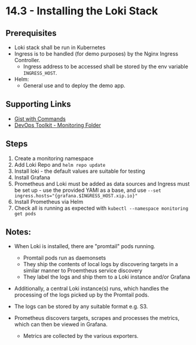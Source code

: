 # 14.3 - Installing the Loki Stack

## Prerequisites

- Loki stack shall be run in Kubernetes
- Ingress is to be handled (for demo purposes) by the Nginx Ingress Controller.
  - Ingress address to be accessed shall be stored by the env variable `INGRESS_HOST`.
- Helm:
  - General use and to deploy the demo app.

## Supporting Links

- [Gist with Commands](https://gist.github.com/vfarcic/838a3a716cd9eb3c1a539a8d404d2077)
- [DevOps Toolkit - Monitoring Folder](https://github.com/vfarcic/devops-catalog-code/tree/master/monitoring)

## Steps

1. Create a monitoring namespace
1. Add Loki Repo and `helm repo update`
1. Install loki - the default values are suitable for testing
1. Install Grafana
  1. Prometheus and Loki must be added as data sources and Ingress must be set up - use the provided YAMl as a base, and use `--set ingress.hosts="{grafana.$INGRESS_HOST.xip.io}"`
1. Install Prometheus via Helm
1. Check all is running as expected with `kubectl --namespace monitoring get pods`

## Notes:

- When Loki is installed, there are "promtail" pods running.
  - Promtail pods run as daemonsets
  - They ship the contents of local logs by discovering targets in a similar manner to Proemtheus service discovery
  - They label the logs and ship them to a Loki instance and/or Grafana
- Additionally, a central Loki instance(s) runs, which handles the processing of the logs picked up by the Promtail pods.
- The logs can be stored by any suitable format e.g. S3.

- Prometheus discovers targets, scrapes and processes the metrics, which can then be viewed in Grafana.
  - Metrics are collected by the various exporters.

